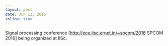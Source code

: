 ```yaml
---
layout: post
date: Jun 12, 2016
inline: true
---
```


Signal processing conference [http://ece.iisc.ernet.in/~spcom/2016 SPCOM 2016] being organized at IISc.
